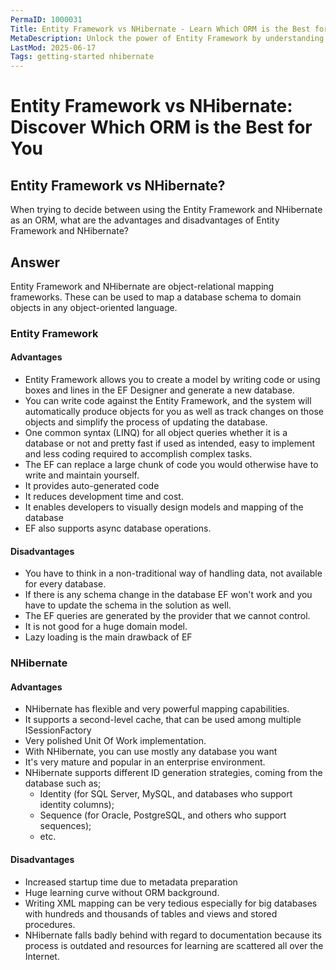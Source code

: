 ```yaml
---
PermaID: 1000031
Title: Entity Framework vs NHibernate - Learn Which ORM is the Best for You
MetaDescription: Unlock the power of Entity Framework by understanding what advantages EF has over NHibernate. Learn why EF might be the best ORM for you and its advantages and disadvantages.
LastMod: 2025-06-17
Tags: getting-started nhibernate
---
```


# Entity Framework vs NHibernate: Discover Which ORM is the Best for You

## Entity Framework vs NHibernate? 

When trying to decide between using the Entity Framework and NHibernate as an ORM, what are the advantages and disadvantages of Entity Framework and NHibernate?

## Answer

Entity Framework and NHibernate are object-relational mapping frameworks. These can be used to map a database schema to domain objects in any object-oriented language. 

### Entity Framework

#### Advantages

 - Entity Framework allows you to create a model by writing code or using boxes and lines in the EF Designer and generate a new database.
 - You can write code against the Entity Framework, and the system will automatically produce objects for you as well as track changes on those objects and simplify the process of updating the database.
 - One common syntax (LINQ) for all object queries whether it is a database or not and pretty fast if used as intended, easy to implement and less coding required to accomplish complex tasks. 
 - The EF can replace a large chunk of code you would otherwise have to write and maintain yourself.
 - It provides auto-generated code
 - It reduces development time and cost.
 - It enables developers to visually design models and mapping of the database
 - EF also supports async database operations.

#### Disadvantages

 - You have to think in a non-traditional way of handling data, not available for every database.
 - If there is any schema change in the database EF won't work and you have to update the schema in the solution as well.
 - The EF queries are generated by the provider that we cannot control.
 - It is not good for a huge domain model.
 - Lazy loading is the main drawback of EF

### NHibernate

#### Advantages

 - NHibernate has flexible and very powerful mapping capabilities.
 - It supports a second-level cache, that can be used among multiple ISessionFactory
 - Very polished Unit Of Work implementation.
 - With NHibernate, you can use mostly any database you want
 - It's very mature and popular in an enterprise environment.
 - NHibernate supports different ID generation strategies, coming from the database such as;
   - Identity (for SQL Server, MySQL, and databases who support identity columns);
   - Sequence (for Oracle, PostgreSQL, and others who support sequences);
   - etc.

#### Disadvantages

 - Increased startup time due to metadata preparation
 - Huge learning curve without ORM background.
 - Writing XML mapping can be very tedious especially for big databases with hundreds and thousands of tables and views and stored procedures.
 - NHibernate falls badly behind with regard to documentation because its process is outdated and resources for learning are scattered all over the Internet.
